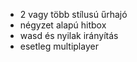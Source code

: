 - 2 vagy több stílusú űrhajó
- négyzet alapú hitbox
- wasd és nyilak irányítás
- esetleg multiplayer
